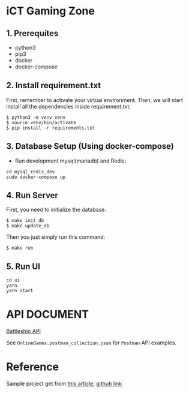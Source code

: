# iCT Gaming Zone

## 1. Prerequites

- python3
- pip3
- docker
- docker-compose

## 2. Install requirement.txt

First, remember to activate your virtual environment. Then, we will start install all the dependencies inside requirement.txt:

```
$ python3 -m venv venv
$ source venv/bin/activate
$ pip install -r requirements.txt
```

## 3. Database Setup (Using docker-compose)


- Run development mysql(mariadb) and Redis:

~~~
cd mysql_redis_dev
sudo docker-compose up
~~~

## 4. Run Server

First, you need to initialize the database:

```
$ make init_db
$ make update_db
```

Then you just simply run this command:

```
$ make run
```


## 5. Run UI

```
cd ui
yarn
yarn start
```

# API DOCUMENT
[Battleship API](https://hackmd.io/s/B1ch__boV)

See ```OnlineGames.postman_collection.json``` for ```Postman``` API examples.

# Reference

Sample project get from [this article](https://medium.freecodecamp.org/structuring-a-flask-restplus-web-service-for-production-builds-c2ec676de563), [github link](https://github.com/cosmic-byte/flask-restplus-boilerplate)